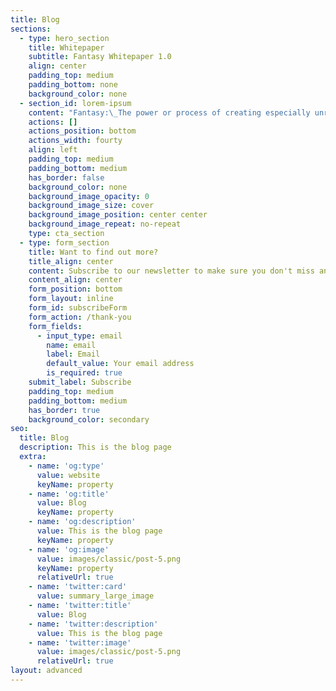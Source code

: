 ```yaml
---
title: Blog
sections:
  - type: hero_section
    title: Whitepaper
    subtitle: Fantasy Whitepaper 1.0
    align: center
    padding_top: medium
    padding_bottom: none
    background_color: none
  - section_id: lorem-ipsum
    content: "Fantasy:\_The power or process of creating especially unrealistic or improbable mental images in response to psychological need. Well what if I told you that now you can make your wildest fantasies become reality!\n\nHere at Fantasy you have the ability to do just that. We are a network that brings everyone together from all over the world where people can express themselves in any way, shape or form. If you wish to see a blond girl jump in a bathtub filled with chocolate than you can for the right price.\_\n\n## How does this work?\n\nOn our website and app (near future) we will be setting up pages where you may list ads totally for free where you maybe be offering an online service or may be looking for an online service. You will be able to negotiate the price of the service and when both parties have agreed then the contract between both parties will be made. You will be able to pay directly though our system at no cost using our Fantasy token. This is important to keep both parties protected and to guarantee of payment and service will be delivered. Both parties must have the minimum of the price of the service.\n\nFantasy tokens will be used to purchase services, running ads, making your profile more visible and buying merchandise.\n\nThere will be an NFT marketplace exclusive for Fantasy users.\n\nThe $FSY token has three functions that occur during each trade: Reflection, LP Acquisition, and Burn.\n\nFANTASY brings the most revolutionary mechanism to the BSC ecosystem: Earn $BNB by holding $FSY token\n\n## Benefits of holding Fantasy\n\nAfter you purchase $FSY you will automatically receive $FSY tokens in your wallet (2% of every transaction is taken and re-distributed to all $FSY holders, 2% of every transaction is taken and re-distributed to all $FSY holders. The burn address is also a holder; thus each transaction helps deflate the supply.)\n\nEarn $BNB by holding $FSY\n\n4% of every transaction is taken and re-distributed to all $FSY holders in $BNB\n\nThe BNB reward solely depends on the transaction volume of Fantasy “FSY”\n\nJoin us on our journey. Because this WILL be a WILD one!\n\n## Tokenomics\n\n5.2% -liquidity pool\_\n\n5% - distributed to top creators\_ who use fantasy platform it will be based on perks\n\n0.8% - Team\_\n\n30%\_ - Presale\n\n8%\_ - Seed sale\n\n5% - Marketing\_\n\n1%\_ - Distributed to fantasy users\_\n\n45%\_ - Burn\n\n\n## Burn\n\nWe will burn 45% of FSY.\_\n\nHaving burns controlled by the team and promotion based on achievements helps keep the community rewarded and informed.\_\n\nThe conditions of the manual burn and the amounts can be advertised and tracked.\_\n\nFantasy aims to implement a burn strategy that is beneficial and rewarding for those engaged for the long term.\_\n\nFurthermore, the total number of $FSY burned will be featured on our readout located on the website, allowing for further transparency in identifying the current circulating supply at any given point in time\n\n## Give away\n\n5% - distributed to top creators who use fantasy platform it will be based on perks\n\n## Earn BNB\n\nYou can collect $BNB by accessing the dashboard page (will be listed here when live).\n\n4% of every transaction is taken and re-distributed to all $FSY holders in $BNB.\n\nYou will have to wait for a specific duration called cycle (about one week) to collect your BNB reward.\n\nIf you continue to add more than 2% (threshHoldTopUpRate) of your $FSY balance during this waiting duration, the waiting duration will proportionally add up with the cycle.\_\n\n(If you sell $FSY, it does not affect your cycle)\n\nFor example, on the first day of your cycle, you add up more than 5% $FSY, you have to wait: 5%\\*7days = 8,4 hours more. That means you can collect BNB after seven days and 8,4 hours.\n\nBut if the threshHoldTopUpRate >= 100%, the waiting duration will add up max to 7 days.\n\nFor example, on the first day of your cycle, you add up more than 100% $FSY, you have to wait: 7 days more. That means you can collect BNB after 14 days.\n\nIt will prevent cheaters who try to add more $FSY at the end of each cycle.\n\n## Collect BNB Tax\n\nIf you collect more than 2 BNB, 20% will be used to buy back $FSY at the market price and burned immediately. This feature helps to deflate the supply and increase the price value of $FSY for long-term $FSY holders.\n\n## Transactional Tax\n\nWith $FSY, each transaction (buy/sell or wallet transfer) has a 10% tax where:\n\n4% of every transaction contributes towards automatically generating further liquidity on Pancake Swap, benefiting long-term for $FSY holders.\n\n4% of every transaction is taken and re-distributed to all $FSY holders in $BNB.\n\n2% of every transaction is taken and re-distributed to all $FSY holders. The burn address is also a holder. Thus, each transaction helps deflate the supply.\n\nIf a pool is staked, the Pool contract will be threaded as one of the holders, will receive the same as mentioned above. The Pool contract will receive the bonus manually.\n\n## Anti whale zone\n\nSo transactions (sell/buy and wallet transfer) that trade more than 0.05% of the total supply will be rejected. This will protect the price movement as well.\_\n\nFurthermore, whales who make a transfer (between 2 wallets) larger than 0,05% of the total supply will be charged 2 BNB. These 2 BNBs go straight to the BNB reward pool in\n\nThis feature prevents pump-dump-existing whales because they can destroy the project.\n\n## What is Zero Balance?\n\nWhen you sell all of your $FSY and your balance will be 0. Then you continue to buy $FSY again. Your next collectible date will be extended for 50 years.\n\nGood luck, your children can collect your BNB for you!\n\n## What should I do?\n\nIf you still want to collect your BNB, you can transfer your $FSY to another wallet.\n\nThen you can collect your BNB normally without waiting for over 50 years.\n\nRemember, 10% will be charged when you transfer between wallets.\n\nFurthermore, whales who make a transfer (between 2 wallets) larger than 0,05% of the total supply will be charged for 2 BNB. These 2 BNBs go straight to the BNB reward pool in\n\n## Automatic LP\n\nAs mentioned previously, as there is a 10% tax on each transaction, 4% gets added to the liquidity on PancakeSwap through the contract.\n\nThis liquidity becomes locked away and inaccessible, raising the price floor every time a transaction is made.\n\n## Road Map\n\n#### Phase 1\n\n*   Website and social media channels launch\n\n*   Marketing & partnership with influencers\n\n*   Private seed sale\n\n*   presale\n\n*   Pancakeswap launch\n\n*   Partnership rollout\n\n#### PHASE 2\n\n*   CoinMarketCap, CoinGecko & Blockfolio listing\n\n*   TechRate audit\n\n*   10.000 holders\n\n*   Onboarding our first model\n\n*   Website v2 Launch\n\n#### PHASE 3\n\n*   Release our own adult platform\n\n*   Disrupt the adult industry online\n\n*   Onboarding 20+ models\n\n*   Advanced marketing\n\n*   Fantasy Mobile App\n\n\n## Social Media&#xA;\n\nTelegram: <https://t.me/fantasycoinofficial>\n\nTwitter: [www.twitter.com/fantasycoin\\_](http://www.twitter.com/fantasycoin\\_)\n"
    actions: []
    actions_position: bottom
    actions_width: fourty
    align: left
    padding_top: medium
    padding_bottom: medium
    has_border: false
    background_color: none
    background_image_opacity: 0
    background_image_size: cover
    background_image_position: center center
    background_image_repeat: no-repeat
    type: cta_section
  - type: form_section
    title: Want to find out more?
    title_align: center
    content: Subscribe to our newsletter to make sure you don't miss anything.
    content_align: center
    form_position: bottom
    form_layout: inline
    form_id: subscribeForm
    form_action: /thank-you
    form_fields:
      - input_type: email
        name: email
        label: Email
        default_value: Your email address
        is_required: true
    submit_label: Subscribe
    padding_top: medium
    padding_bottom: medium
    has_border: true
    background_color: secondary
seo:
  title: Blog
  description: This is the blog page
  extra:
    - name: 'og:type'
      value: website
      keyName: property
    - name: 'og:title'
      value: Blog
      keyName: property
    - name: 'og:description'
      value: This is the blog page
      keyName: property
    - name: 'og:image'
      value: images/classic/post-5.png
      keyName: property
      relativeUrl: true
    - name: 'twitter:card'
      value: summary_large_image
    - name: 'twitter:title'
      value: Blog
    - name: 'twitter:description'
      value: This is the blog page
    - name: 'twitter:image'
      value: images/classic/post-5.png
      relativeUrl: true
layout: advanced
---
```

